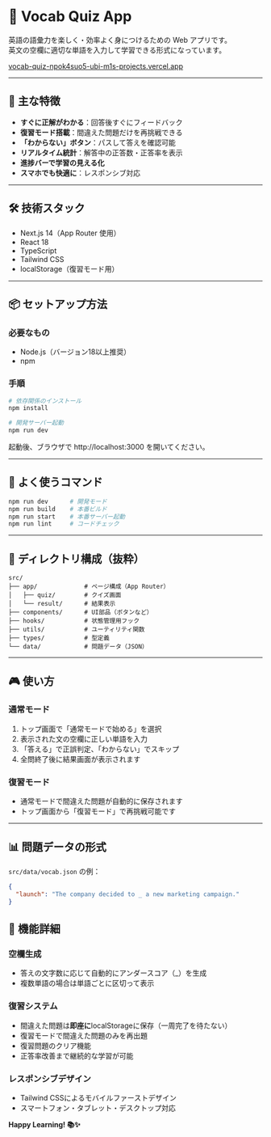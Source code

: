# 📘 Vocab Quiz App

英語の語彙力を楽しく・効率よく身につけるための Web アプリです。  
英文の空欄に適切な単語を入力して学習できる形式になっています。

[vocab-quiz-npok4suo5-ubi-m1s-projects.vercel.app](https://vocab-quiz-ten.vercel.app/)

---

## 🚀 主な特徴

- **すぐに正解がわかる**：回答後すぐにフィードバック
- **復習モード搭載**：間違えた問題だけを再挑戦できる
- **「わからない」ボタン**：パスして答えを確認可能
- **リアルタイム統計**：解答中の正答数・正答率を表示
- **進捗バーで学習の見える化**
- **スマホでも快適に**：レスポンシブ対応

---

## 🛠️ 技術スタック

- Next.js 14（App Router 使用）
- React 18
- TypeScript
- Tailwind CSS
- localStorage（復習モード用）

---

## 📦 セットアップ方法

### 必要なもの

- Node.js（バージョン18以上推奨）
- npm

### 手順

```bash
# 依存関係のインストール
npm install

# 開発サーバー起動
npm run dev
```

起動後、ブラウザで http://localhost:3000 を開いてください。

---

## 🔧 よく使うコマンド

```bash
npm run dev      # 開発モード
npm run build    # 本番ビルド
npm run start    # 本番サーバー起動
npm run lint     # コードチェック
```

---

## 📁 ディレクトリ構成（抜粋）

```
src/
├── app/             # ページ構成（App Router）
│   ├── quiz/        # クイズ画面
│   └── result/      # 結果表示
├── components/      # UI部品（ボタンなど）
├── hooks/           # 状態管理用フック
├── utils/           # ユーティリティ関数
├── types/           # 型定義
└── data/            # 問題データ（JSON）
```

---

## 🎮 使い方

### 通常モード

1. トップ画面で「通常モードで始める」を選択
2. 表示された文の空欄に正しい単語を入力
3. 「答える」で正誤判定、「わからない」でスキップ
4. 全問終了後に結果画面が表示されます

### 復習モード

- 通常モードで間違えた問題が自動的に保存されます
- トップ画面から「復習モード」で再挑戦可能です

---

## 📊 問題データの形式

`src/data/vocab.json` の例：

```json
{
  "launch": "The company decided to _ a new marketing campaign."
}
```

## 🔄 機能詳細

### 空欄生成
- 答えの文字数に応じて自動的にアンダースコア（_）を生成
- 複数単語の場合は単語ごとに区切って表示

### 復習システム
- 間違えた問題は**即座に**localStorageに保存（一周完了を待たない）
- 復習モードで間違えた問題のみを再出題
- 復習問題のクリア機能
- 正答率改善まで継続的な学習が可能

### レスポンシブデザイン
- Tailwind CSSによるモバイルファーストデザイン
- スマートフォン・タブレット・デスクトップ対応

**Happy Learning! 📚✨**
